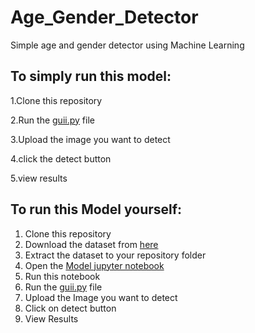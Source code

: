 # Age_Gender_Detector
Simple age and gender detector using Machine Learning
## To simply run this model:
1.Clone this repository

2.Run the [guii.py](https://github.com/kanchan7992/Age_Gender_Detector/blob/main/guii.py) file

3.Upload the image you want to detect

4.click the detect button

5.view results


## To run this Model yourself:
1. Clone this repository
2. Download the dataset from [here](https://www.kaggle.com/jangedoo/utkface-new)
3. Extract the dataset to your repository folder
4. Open the [Model jupyter notebook](https://github.com/kanchan7992/Age_Gender_Detector/blob/main/Model.ipynb)
5. Run this notebook
6. Run the [guii.py](https://github.com/kanchan7992/Age_Gender_Detector/blob/main/guii.py) file
7. Upload the Image you want to detect
8. Click on detect button
9. View Results
